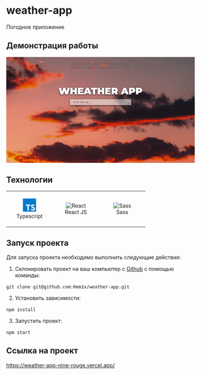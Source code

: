 # weather-app

Погодное приложение

## Демонстрация работы

![Animated GIF](./demo.gif)

## Технологии

<table width='100%'>
  <tr>
    <td align="center" width="110" height="90">
      <img src="https://raw.githubusercontent.com/devicons/devicon/1119b9f84c0290e0f0b38982099a2bd027a48bf1/icons/typescript/typescript-original.svg" width="36" height="36" alt="typescript" />
      <br>Typescript
   </td>
   <td align="center" width="110" height="90">
      <img src="https://brandlogos.net/wp-content/uploads/2020/09/react-logo.png" width="36" height="36" alt="React" />
      <br>React JS
    </td>
    <td align="center" width="110" height="90">
      <img src="https://brandeps.com/icon-download/S/Sass-icon-vector-04.svg" width="36" height="36" alt="Sass" />
      <br>Sass
    </td>
  </tr> 
</table>

## Запуск проекта

Для запуска проекта необходимо выполнить следующие действия:

1. Склонировать проект на ваш компьютер с [Github](https://github.com/Hem1x/weather-app) с помощью команды:

```
git clone git@github.com:Hem1x/weather-app.git
```

2. Установить зависимости:

```
npm install
```

3. Запустить проект:

```
npm start
```

## Ссылка на проект

https://weather-app-nine-rouge.vercel.app/
